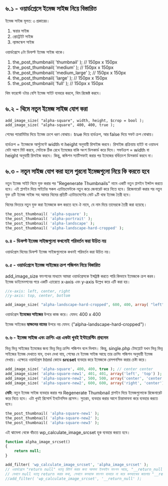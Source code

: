 ## ৬.১ - ওয়ার্ডপ্রেসে ইমেজ সাইজ নিয়ে বিস্তারিত

ইমেজ সাইজ মূলত: ৩ প্রকারের।

1. স্কয়ার সাইজ
2. প্রোট্রেইট সাইজ
3. ল্যান্ডস্কেপ সাইজ

ওয়ার্ডপ্রেসে ৫টা ডিফল্ট ইমেজ সাইজ থাকে।

1. the_post_thumbnail( 'thumbnail' ); // 150px x 150px
2. the_post_thumbnail( 'medium' ); // 150px x 150px
3. the_post_thumbnail( 'medium_large' ); // 150px x 150px
4. the_post_thumbnail( 'large' ); // 150px x 150px
5. the_post_thumbnail( 'full' ); // 150px x 150px

থিম ফরেস্টে ৭টার বেশি ইমেজ সাইট ব্যবহার করলে, থিম রিজেক্ট করবে।

## ৬.২ - থিমে নতুন ইমেজ সাইজ যোগ করা
```
add_image_size( "alpha-square", width, height, $crop = bool );
add_image_size( "alpha-square", 400, 400, true );
```

শেষের প্যারামিটার দিয়ে ইমেজ ক্রপে ধরণ বোঝায়। true দিয়ে হার্ডক্রপ, আর false দিয়ে সফট ক্রপ বোঝায়।

হার্ডক্রপ = ইমেজকে আর্গুমেন্টে width বা height অনুযায়ী রিসাইজ করবে। রিসাইজ প্রক্রিয়ায় হাইট বা ওয়াডথ যেটা আগে মিট করবে, সেটাকে ঠিক রেখে ইমেজের বাকি অংশ ডিসকার্ড করে দিবে।
সফটক্রপ = width বা height অনুযায়ী রিসাইজ করবে। কিন্তু, কন্ডিশন স্যাটিসফাই করার পর ইমেজের বর্ধিতাংশ ডিসকার্ড করবে না।

## ৬.৩ - নতুন সাইজ যোগ করা হলে পুরনো ইমেজগুলো নিয়ে কি করতে হবে

নতুন ইমেজ সাইট থিমে যুক্ত করার পর "Regenerate Thumbnails" নামে একটি নতুন প্লাগইন ইন্সটল করতে হবে। এই প্লাগইন দিয়ে সাইটের সকল এ্যাটাচমেন্টকে নতুন করে জেনারেট করে নিতে হবে। রিজেনারেট করার পর নতুন যুক্ত ৪টি ইমেজ সাইজ সহ আমার থিমের প্রতিটি এ্যাটাচমেন্টের মোট ৯টি থাম্ব ইমেজ তৈরী হবে।

থিমের ভিতরে নতুন যুক্ত করা ইমেজকে কল করতে হবে ঐ নামে, যে নাম দিয়ে তাদেরকে তৈরী করা হয়েছে।

```php
the_post_thumbnail( 'alpha-square' );
the_post_thumbnail( 'alpha-portrait' );
the_post_thumbnail( 'alpha-landscape' );
the_post_thumbnail( 'alpha-landscape-hard-cropped' );
```

### ৬.৪ - ডিফল্ট ইমেজ সাইজগুলো কখনোই পরিবর্তন করা উচিত নয়

ওয়ার্ডপ্রেস থিমের ডিফল্ট ইমেজ সাইজগুলোকে কখনই পরিবর্তন করা উচিত নয়।

### ৬.৫ - ওয়ার্ডপ্রেসে ইমেজ সাইজের ক্রপ পজিশন নিয়ে বিস্তারিত

add_image_size ফাংশনের মাধ্যমে আমরা ওয়ার্ডপ্রেসকে ইন্সট্রাক্ট করতে পারি কিভাবে ইমেজকে ক্রপ করব। ইমেজ ডাইমেনশনের পরে একটি এ্যারেতে x-axis এবং y-axis উল্লেখ করে এটি করা হয়।

```php
//x-axis: left, center, right
//y-axis: top, center, bottom

add_image_size( "alpha-landscape-hard-cropped", 600, 400, array( "left", "top" ) );
```

ওয়ার্ডপ্রেস **ইমেজের সাইজের** উপরে কাজ করে। যেমন: 400 x 400

ইমেজ সাইজের **হ্যান্ডলের নামের** উপরে নয় যেমন: ("alpha-landscape-hard-cropped")।

### ৬.৬ - ইমেজ সাইজ এবং ক্রপিং এর একটা খুবই ইন্টারেস্টিং প্রবলেম

ভিন্ন ভিন্ন সাইজের ইমেজের জন্য ভিন্ন ভিন্ন ক্রপিং পজিশন বলে দিলাম। কিন্তু, single.php টেমপ্লেটে যখন ভিন্ন ভিন্ন সাইজের ইমেজ দেখাতে যাব, তখন দেখা যায়, শেষের যে ইমেজ সাইজ আছে তার ক্রপিং পজিশন অনুযায়ী ইমেজ দেখায়। এক্ষেত্রে ওয়ার্ডপ্রেস html কোডে **srcset** ব্যবহার করে ইমেজকে রেসপনসিভ করার চেষ্টা করে।

```php
add_image_size( 'alpha-square', 400, 400, true ); // center center
add_image_size( 'alpha-square-new1', 401, 401, array('left', 'top') ); // center center
add_image_size( 'alpha-square-new2', 500, 500, array('center', 'center') );
add_image_size( 'alpha-square-new2', 600, 600, array('right', 'center') );
```

**নোট:** নতুন ইমেজ সাইজ ব্যবহার করার পর Regenerate Thumbnail প্লাগইন দিয়ে ইমেজগুলোকে রিজেনারেট করে নিতে হবে। এটা খুবই রিসোর্স ইনটেনসিভ প্রসেস। সুতরাং, ব্যবহার করার আগে চিন্তাভাবনা করে ব্যবহার করতে হবে।

```php
the_post_thumbnail( 'alpha-square-new1' );
the_post_thumbnail( 'alpha-square-new2' );
the_post_thumbnail( 'alpha-square-new3' );
```

এই ঝামেলা থেকে বাঁচতে wp_calculate_image_srcset হুক ব্যবহার করতে হবে।

```php
function alpha_image_srcset()
{
	return null;
}

add_filter( 'wp_calculate_image_srcset', 'alpha_image_srcset' );
// ওয়ার্ডপ্রেসে "return null" ভ্যালু রিটার্ন করার জন্য আলাদা ইনলাইন ফাংশন আছে, "__return_null"।
// যেখানে null ভ্যালু return করার কথা, সেখানে কলব্যাক ফাংশন ব্যবহার না করে কলব্যাকের জায়গায় "__return_null" ব্যবহার করা যায়।
//add_filter( 'wp_calculate_image_srcset', '__return_null' );
```
